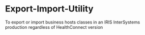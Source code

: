# Export-Import-Utility
To export or import business hosts classes in an IRIS InterSystems production regardless of HealthConnect version

